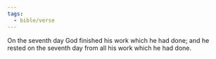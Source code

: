 ```yaml
---
tags:
  - bible/verse
---
```

On the seventh day God finished his work which he had done; and he rested on the seventh day from all his work which he had done.
